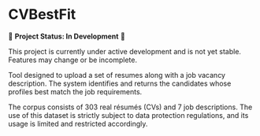 # CVBestFit

🚧 **Project Status: In Development** 🚧

This project is currently under active development and is not yet stable. Features may change or be incomplete.

Tool designed to upload a set of resumes along with a job vacancy description. The system identifies and returns the candidates whose profiles best match the job requirements.

The corpus consists of 303 real résumés (CVs) and 7 job descriptions. The use of this dataset is strictly subject to data protection regulations, and its usage is limited and restricted accordingly.

